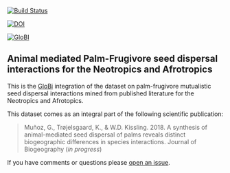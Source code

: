 [![Build Status](https://travis-ci.org/globalbioticinteractions/template-dataset.svg)](https://travis-ci.org/globalbioticinteractions/template-dataset)

[![DOI](https://zenodo.org/badge/121655873.svg)](https://zenodo.org/badge/latestdoi/121655873)

[![GloBI](http://api.globalbioticinteractions.org/interaction.svg?accordingTo=globi:globalbioticinteractions/template-dataset)](http://globalbioticinteractions.org/?accordingTo=globi:globalbioticinteractions/template-dataset) 

## Animal mediated Palm-Frugivore seed dispersal interactions for the Neotropics and Afrotropics

This is the [GloBi](http://globalbioticinteractions.org) integration of the dataset on palm-frugivore mutualistic seed dispersal interactions mined from published literature for the Neotropics and Afrotopics. 

This dataset comes as an integral part of the following scientific publication: 
 > Muñoz, G., Trøjelsgaard, K., & W.D. Kissling. 2018. A synthesis of animal-mediated seed dispersal of palms reveals distinct biogeographic differences in species interactions. Journal of Biogeography (*in progress*) 


If you have comments or questions please [open an issue](https://github.com/fgabriel1891/Palm-Frugivore_Interactions_Neo-Afrotropics/issues/new).


